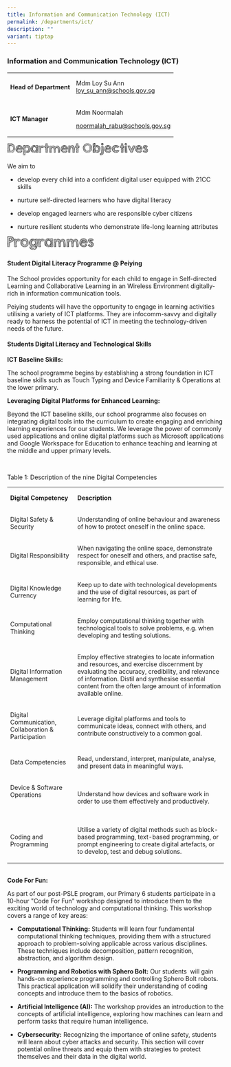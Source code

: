 ```yaml
---
title: Information and Communication Technology (ICT)
permalink: /departments/ict/
description: ""
variant: tiptap
---
```

<h3><strong>Information and Communication Technology (ICT)</strong></h3>
<table style="minWidth: 50px">
<colgroup>
<col>
<col>
</colgroup>
<tbody>
<tr>
<td rowspan="1" colspan="1">
<p><strong>Head of Department</strong>
</p>
</td>
<td rowspan="1" colspan="1">
<p>Mdm Loy Su Ann
<br><a href="mailto:loy_su_ann@schools.gov.sg" rel="noopener noreferrer nofollow" target="_blank">loy_su_ann@schools.gov.sg</a>
</p>
</td>
</tr>
<tr>
<td rowspan="1" colspan="1">
<p><strong>ICT Manager</strong>
</p>
</td>
<td rowspan="1" colspan="1">
<p>Mdm Noormalah</p>
<p><a href="mailto:noormalah_rabu@schools.gov.sg" rel="noopener noreferrer nofollow" target="_blank">noormalah_rabu@schools.gov.sg</a>
</p>
</td>
</tr>
</tbody>
</table>
<div class="isomer-image-wrapper">
<img style="width:65%" height="auto" width="100%" src="/images/department%20objectives.jpg">
</div>
<p>We aim to</p>
<ul>
<li>
<p>develop every child into a confident digital user equipped with 21CC skills</p>
</li>
<li>
<p>nurture self-directed learners who have digital literacy</p>
</li>
<li>
<p>develop engaged learners who are responsible cyber citizens</p>
</li>
<li>
<p>nurture resilient students who demonstrate life-long learning attributes</p>
</li>
</ul>
<div class="isomer-image-wrapper">
<img style="width:40%" height="auto" width="100%" src="/images/programmes.png">
</div>
<h4>Student Digital Literacy Programme @ Peiying</h4>
<p>The School provides opportunity for each child to engage in Self-directed
Learning and Collaborative Learning in an Wireless Environment digitally-rich
in information communication tools.</p>
<p>Peiying students will have the opportunity to engage in learning activities
utilising a variety of ICT platforms. They are infocomm-savvy and digitally
ready to harness the potential of ICT in meeting the technology-driven
needs of the future.</p>
<h4>Students Digital Literacy and Technological Skills</h4>
<p><strong>ICT Baseline Skills:</strong>
</p>
<p>The school programme begins by establishing a strong foundation in ICT
baseline skills such as Touch Typing and Device Familiarity &amp; Operations
at the lower primary.&nbsp;</p>
<p><strong>Leveraging Digital Platforms for Enhanced Learning:</strong>
</p>
<p>Beyond the ICT baseline skills, our school programme also focuses on integrating
digital tools into the curriculum to create engaging and enriching learning
experiences for our students. We leverage the power of commonly used applications
and online digital platforms such as Microsoft applications and Google
Workspace for Education to enhance teaching and learning at the middle
and upper primary levels.&nbsp;</p>
<p></p>
<div class="isomer-image-wrapper">
<img style="width: 100%" height="auto" width="100%" alt="" src="/images/Department/ICT.png">
</div>
<p></p>
<p>Table 1: Description of the nine Digital Competencies</p>
<table style="minWidth: 50px">
<colgroup>
<col>
<col>
</colgroup>
<tbody>
<tr>
<td rowspan="1" colspan="1">
<p><strong>Digital Competency</strong>
</p>
<p></p>
</td>
<td rowspan="1" colspan="1">
<p><strong>Description</strong>
</p>
</td>
</tr>
<tr>
<td rowspan="1" colspan="1">
<p>Digital Safety &amp; Security</p>
<p></p>
</td>
<td rowspan="1" colspan="1">
<p>Understanding of online behaviour and awareness of how to protect oneself
in the online space.</p>
</td>
</tr>
<tr>
<td rowspan="1" colspan="1">
<p>Digital Responsibility</p>
<p></p>
</td>
<td rowspan="1" colspan="1">
<p>When navigating the online space, demonstrate respect for oneself and
others, and practise safe, responsible, and ethical use.</p>
</td>
</tr>
<tr>
<td rowspan="1" colspan="1">
<p>Digital Knowledge Currency</p>
<p></p>
</td>
<td rowspan="1" colspan="1">
<p>Keep up to date with technological developments and the use of digital
resources, as part of learning for life.</p>
</td>
</tr>
<tr>
<td rowspan="1" colspan="1">
<p>Computational Thinking</p>
<p></p>
</td>
<td rowspan="1" colspan="1">
<p>Employ computational thinking together with technological tools to solve
problems, e.g. when developing and testing solutions.</p>
</td>
</tr>
<tr>
<td rowspan="1" colspan="1">
<p>Digital Information Management</p>
<p></p>
</td>
<td rowspan="1" colspan="1">
<p>Employ effective strategies to locate information and resources, and exercise
discernment by evaluating the accuracy, credibility, and relevance of information.
Distil and synthesise essential content from the often large amount of
information available online.</p>
</td>
</tr>
<tr>
<td rowspan="1" colspan="1">
<p>Digital Communication, Collaboration &amp; Participation</p>
<p></p>
</td>
<td rowspan="1" colspan="1">
<p>Leverage digital platforms and tools to communicate ideas, connect with
others, and contribute constructively to a common goal.</p>
</td>
</tr>
<tr>
<td rowspan="1" colspan="1">
<p>Data Competencies</p>
<p></p>
</td>
<td rowspan="1" colspan="1">
<p>Read, understand, interpret, manipulate, analyse, and present data in
meaningful ways.</p>
</td>
</tr>
<tr>
<td rowspan="1" colspan="1">
<p>Device &amp; Software Operations</p>
<p>
<br>
</p>
</td>
<td rowspan="1" colspan="1">
<p>Understand how devices and software work in order to use them effectively
and productively.</p>
</td>
</tr>
<tr>
<td rowspan="1" colspan="1">
<p>Coding and Programming</p>
</td>
<td rowspan="1" colspan="1">
<p>Utilise a variety of digital methods such as block-based programming,
text-based programming, or prompt engineering to create digital artefacts,
or to develop, test and debug solutions.</p>
</td>
</tr>
</tbody>
</table>
<p>
<br><strong>Code For Fun:</strong>
</p>
<p>As part of our post-PSLE program, our Primary 6 students participate in
a 10-hour "Code For Fun" workshop designed to introduce them to the exciting
world of technology and computational thinking. This workshop covers a
range of key areas:</p>
<ul>
<li>
<p><strong>Computational Thinking:</strong> Students will learn four fundamental
computational thinking techniques, providing them with a structured approach
to problem-solving applicable across various disciplines. These techniques
include decomposition, pattern recognition, abstraction, and algorithm
design.</p>
</li>
<li>
<p><strong>Programming and Robotics with Sphero Bolt:</strong> Our students&nbsp;
will gain hands-on experience programming and controlling Sphero Bolt robots.
This practical application will solidify their understanding of coding
concepts and introduce them to the basics of robotics.</p>
</li>
<li>
<p><strong>Artificial Intelligence (AI):</strong> The workshop provides an
introduction to the concepts of artificial intelligence, exploring how
machines can learn and perform tasks that require human intelligence.</p>
</li>
<li>
<p><strong>Cybersecurity:</strong> Recognizing the importance of online safety,
students will learn about cyber attacks and security. This section will
cover potential online threats and equip them with strategies to protect
themselves and their data in the digital world.</p>
</li>
</ul>
<p></p>